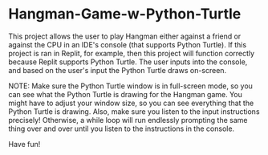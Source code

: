 # Hangman-Game-w-Python-Turtle

This project allows the user to play Hangman either against a friend or against the CPU in an IDE's console (that supports Python Turtle). If this project is ran in Replit,
for example, then this project will function correctly because Replit supports Python Turtle. The user inputs into the console, and based on the user's input the Python
Turtle draws on-screen. 

NOTE: Make sure the Python Turtle window is in full-screen mode, so you can see what the Python Turtle is drawing for the Hangman game. You might have to adjust your
      window size, so you can see everything that the Python Turtle is drawing. Also, make sure you listen to the input instructions precisely! Otherwise, a while loop
      will run endlessly prompting the same thing over and over until you listen to the instructions in the console.
      
Have fun!
